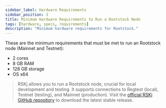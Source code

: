 ```yaml
---
sidebar_label: Hardware Requirements
sidebar_position: 3
title: Minimum Hardware Requirements to Run a Rootstock Node
tags: [hardware, specs, requirements]
description: "Minimum hardware requirements for Rootstock."
---
```


These are the minimum requirements that must be met to run an Rootstock node (Mainnet and Testnet):

* 2 cores
* 8 GB RAM
* 128 GB storage
* OS x64

> RSKj allows you to run a Rootstock node, crucial for local development and testing. It supports connections to Regtest (local), Testnet (testing), and Mainnet (production). Visit the [official RSKj GitHub repository](https://github.com/rsksmart/rskj) to download the latest stable release.